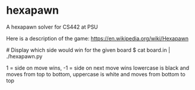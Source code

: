 # hexapawn
A hexapawn solver for CS442 at PSU

Here is a description of the game: https://en.wikipedia.org/wiki/Hexapawn

\# Display which side would win for the given board
$ cat board.in | ./hexapawn.py

1 = side on move wins, -1 = side on next move wins
lowercase is black and moves from top to bottom, uppercase is white and moves from bottom to top
